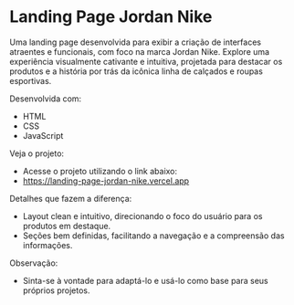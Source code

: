 # Landing Page Jordan Nike
 
Uma landing page desenvolvida para exibir a criação de interfaces atraentes e funcionais, com foco na marca Jordan Nike. Explore uma experiência visualmente cativante e intuitiva, projetada para destacar os produtos e a história por trás da icônica linha de calçados e roupas esportivas.

Desenvolvida com:

- HTML
- CSS
- JavaScript
  
Veja o projeto:

- Acesse o projeto utilizando o link abaixo:
- https://landing-page-jordan-nike.vercel.app
  
Detalhes que fazem a diferença:

- Layout clean e intuitivo, direcionando o foco do usuário para os produtos em destaque.
- Seções bem definidas, facilitando a navegação e a compreensão das informações.

Observação:

- Sinta-se à vontade para adaptá-lo e usá-lo como base para seus próprios projetos.

